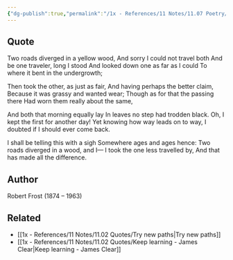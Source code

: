 ```yaml
---
{"dg-publish":true,"permalink":"/1x - References/11 Notes/11.07 Poetry/The road not taken - Robert Frost/","title":"The road not taken - Robert Frost","noteIcon":""}
---
```



## Quote
Two roads diverged in a yellow wood,
 And sorry I could not travel both
 And be one traveler, long I stood
 And looked down one as far as I could
 To where it bent in the undergrowth;

Then took the other, as just as fair,
 And having perhaps the better claim,
 Because it was grassy and wanted wear;
 Though as for that the passing there
 Had worn them really about the same,

And both that morning equally lay
 In leaves no step had trodden black.
 Oh, I kept the first for another day!
 Yet knowing how way leads on to way,
 I doubted if I should ever come back.

I shall be telling this with a sigh
 Somewhere ages and ages hence:
 Two roads diverged in a wood, and I—
I took the one less travelled by,
 And that has made all the difference.

## Author
Robert Frost (1874 – 1963)

## Related
- [[1x - References/11 Notes/11.02 Quotes/Try new paths\|Try new paths]]
- [[1x - References/11 Notes/11.02 Quotes/Keep learning - James Clear\|Keep learning - James Clear]]